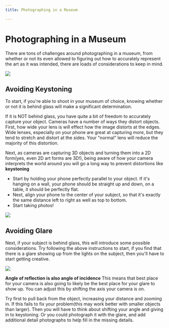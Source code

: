 ```yaml
---
title: Photographing in a Museum

---
```


# Photographing in a Museum

There are tons of challenges around photographing in a museum, from whether or not its even allowed to figuring out how to accurately represent the art as it was intended, there are loads of considerations to keep in mind. 

![](https://www.guyandtheblog.com/wp-content/uploads/2016/03/person-woman-art-creative.jpg)

## Avoiding Keystoning

To start, if you're able to shoot in your museum of choice, knowing whether or not it is behind glass will make a significant determination. 

If it is NOT behind glass, you have quite a bit of freedom to accurately capture your object. Cameras have a number of ways they distort objects. First, how wide your lens is will effect how the image distorts at the edges. Wide lenses, especially on your phone are great at capturing *more*, but they tend to stretch and distort at the sides. Your "normal" lens will reduce the majority of this distortion. 

Next, as cameras are capturing 3D objects and turning them into a 2D form(yes, even 2D art forms are 3D!), being aware of how your camera interprets the world around you will go a long way to prevent distortions like **keystoning**
* Start by holding your phone perfectly parallel to your object. If it's hanging on a wall, your phone should be straight up and down, on a table, it should be perfectly flat. 
* Next, align your phone to the center of your subject, so that it's exactly the same distance left to right as well as top to bottom. 
* Start taking photos!

![](https://pixelcraftphoto.files.wordpress.com/2020/07/keystoneeffect2.jpg)

## Avoiding Glare

Next, if your subject is behind glass, this will introduce some possible considerations. Try following the above instructions to start, if you find that there is a glare showing up from the lights on the subject, then you'll have to start getting creative. 

![](https://static1.discoverdigitalphotography.com/wp-content/uploads/2013/photographing-reflections/photographer-reflection-in-window.jpg)

**Angle of reflection is also angle of incidence** This means that best place for your camera is also going to likely be the best place for your glare to show up. You can adjust this by shifting the axis your camera is on. 

Try first to pull back from the object, increasing your distance and zooming in. If this fails to fix your problem(this may work better with smaller objects than larger). Then you will have to think about shifting your angle and giving in to keystoning. Or you could photograph it with the glare, and add additional detail photographs to help fill in the missing details. 